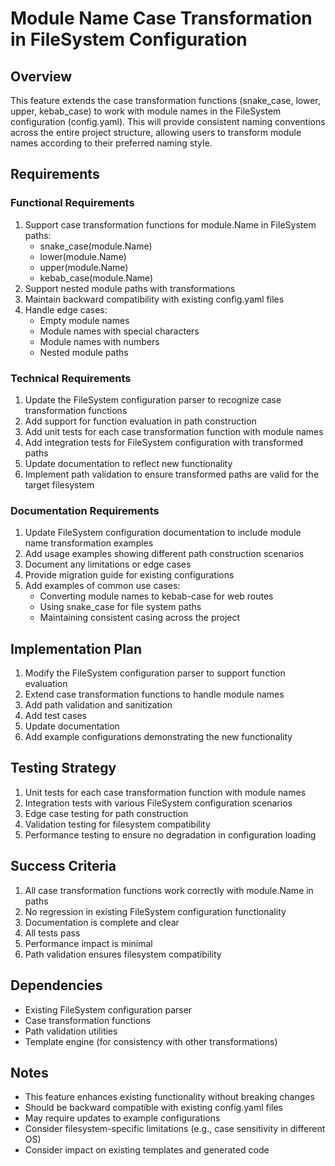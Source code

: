 # Module Name Case Transformation in FileSystem Configuration

## Overview
This feature extends the case transformation functions (snake_case, lower, upper, kebab_case) to work with module names in the FileSystem configuration (config.yaml). This will provide consistent naming conventions across the entire project structure, allowing users to transform module names according to their preferred naming style.

## Requirements

### Functional Requirements
1. Support case transformation functions for module.Name in FileSystem paths:
   - snake_case(module.Name)
   - lower(module.Name)
   - upper(module.Name)
   - kebab_case(module.Name)
2. Support nested module paths with transformations
3. Maintain backward compatibility with existing config.yaml files
4. Handle edge cases:
   - Empty module names
   - Module names with special characters
   - Module names with numbers
   - Nested module paths

### Technical Requirements
1. Update the FileSystem configuration parser to recognize case transformation functions
2. Add support for function evaluation in path construction
3. Add unit tests for each case transformation function with module names
4. Add integration tests for FileSystem configuration with transformed paths
5. Update documentation to reflect new functionality
6. Implement path validation to ensure transformed paths are valid for the target filesystem

### Documentation Requirements
1. Update FileSystem configuration documentation to include module name transformation examples
2. Add usage examples showing different path construction scenarios
3. Document any limitations or edge cases
4. Provide migration guide for existing configurations
5. Add examples of common use cases:
   - Converting module names to kebab-case for web routes
   - Using snake_case for file system paths
   - Maintaining consistent casing across the project

## Implementation Plan
1. Modify the FileSystem configuration parser to support function evaluation
2. Extend case transformation functions to handle module names
3. Add path validation and sanitization
4. Add test cases
5. Update documentation
6. Add example configurations demonstrating the new functionality

## Testing Strategy
1. Unit tests for each case transformation function with module names
2. Integration tests with various FileSystem configuration scenarios
3. Edge case testing for path construction
4. Validation testing for filesystem compatibility
5. Performance testing to ensure no degradation in configuration loading

## Success Criteria
1. All case transformation functions work correctly with module.Name in paths
2. No regression in existing FileSystem configuration functionality
3. Documentation is complete and clear
4. All tests pass
5. Performance impact is minimal
6. Path validation ensures filesystem compatibility

## Dependencies
- Existing FileSystem configuration parser
- Case transformation functions
- Path validation utilities
- Template engine (for consistency with other transformations)

## Notes
- This feature enhances existing functionality without breaking changes
- Should be backward compatible with existing config.yaml files
- May require updates to example configurations
- Consider filesystem-specific limitations (e.g., case sensitivity in different OS)
- Consider impact on existing templates and generated code 